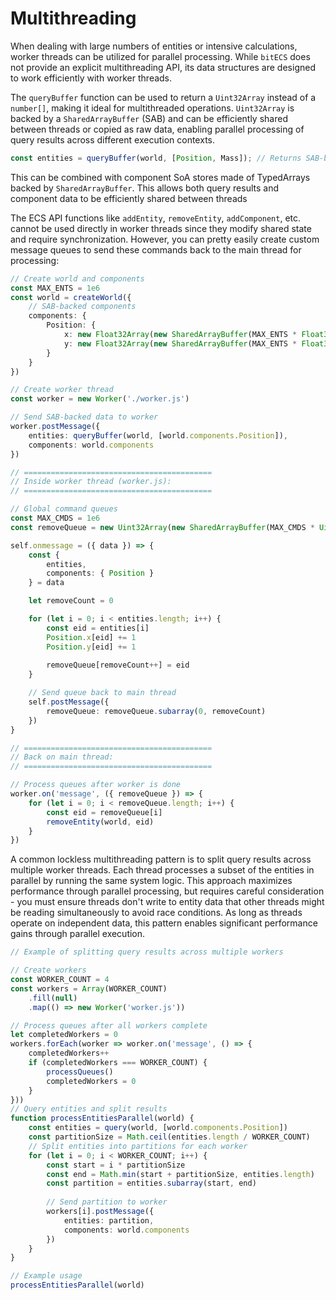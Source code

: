 
# Multithreading

When dealing with large numbers of entities or intensive calculations, worker threads can be utilized for parallel processing. While `bitECS` does not provide an explicit multithreading API, its data structures are designed to work efficiently with worker threads.

The `queryBuffer` function can be used to return a `Uint32Array` instead of a `number[]`, making it ideal for multithreaded operations. `Uint32Array` is backed by a `SharedArrayBuffer` (SAB) and can be efficiently shared between threads or copied as raw data, enabling parallel processing of query results across different execution contexts.

```ts
const entities = queryBuffer(world, [Position, Mass]); // Returns SAB-backed Uint32Array
```

This can be combined with component SoA stores made of TypedArrays backed by `SharedArrayBuffer`. This allows both query results and component data to be efficiently shared between threads

The ECS API functions like `addEntity`, `removeEntity`, `addComponent`, etc. cannot be used directly in worker threads since they modify shared state and require synchronization. However, you can pretty easily create custom message queues to send these commands back to the main thread for processing:

```ts
// Create world and components
const MAX_ENTS = 1e6
const world = createWorld({
    // SAB-backed components
    components: {
        Position: {
            x: new Float32Array(new SharedArrayBuffer(MAX_ENTS * Float32Array.BYTES_PER_ELEMENT)),
            y: new Float32Array(new SharedArrayBuffer(MAX_ENTS * Float32Array.BYTES_PER_ELEMENT))
        }
    }
})

// Create worker thread
const worker = new Worker('./worker.js')

// Send SAB-backed data to worker
worker.postMessage({
    entities: queryBuffer(world, [world.components.Position]),
    components: world.components
})

// ==========================================
// Inside worker thread (worker.js):
// ==========================================

// Global command queues
const MAX_CMDS = 1e6
const removeQueue = new Uint32Array(new SharedArrayBuffer(MAX_CMDS * Uint32Array.BYTES_PER_ELEMENT))

self.onmessage = ({ data }) => {
    const { 
        entities,
        components: { Position }
    } = data

    let removeCount = 0

    for (let i = 0; i < entities.length; i++) {
        const eid = entities[i]
        Position.x[eid] += 1
        Position.y[eid] += 1
        
        removeQueue[removeCount++] = eid
    }

    // Send queue back to main thread
    self.postMessage({
        removeQueue: removeQueue.subarray(0, removeCount)
    })
}

// ==========================================
// Back on main thread:
// ==========================================

// Process queues after worker is done
worker.on('message', ({ removeQueue }) => {
    for (let i = 0; i < removeQueue.length; i++) {
        const eid = removeQueue[i]
        removeEntity(world, eid)
    }
})
```

A common lockless multithreading pattern is to split query results across multiple worker threads. Each thread processes a subset of the entities in parallel by running the same system logic. This approach maximizes performance through parallel processing, but requires careful consideration - you must ensure threads don't write to entity data that other threads might be reading simultaneously to avoid race conditions. As long as threads operate on independent data, this pattern enables significant performance gains through parallel execution.

```ts
// Example of splitting query results across multiple workers

// Create workers
const WORKER_COUNT = 4
const workers = Array(WORKER_COUNT)
    .fill(null)
    .map(() => new Worker('worker.js'))

// Process queues after all workers complete
let completedWorkers = 0
workers.forEach(worker => worker.on('message', () => {
    completedWorkers++
    if (completedWorkers === WORKER_COUNT) {
        processQueues()
        completedWorkers = 0
    }
}))
// Query entities and split results 
function processEntitiesParallel(world) {
    const entities = query(world, [world.components.Position])
    const partitionSize = Math.ceil(entities.length / WORKER_COUNT)
    // Split entities into partitions for each worker
    for (let i = 0; i < WORKER_COUNT; i++) {
        const start = i * partitionSize
        const end = Math.min(start + partitionSize, entities.length)
        const partition = entities.subarray(start, end)
        
        // Send partition to worker
        workers[i].postMessage({
            entities: partition,
            components: world.components
        })
    }
}

// Example usage
processEntitiesParallel(world)
```